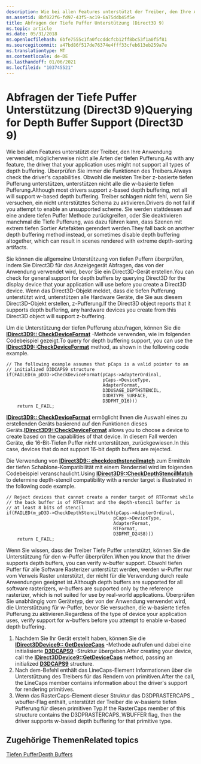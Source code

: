 ```yaml
---
description: Wie bei allen Features unterstützt der Treiber, den Ihre Anwendung verwendet, möglicherweise nicht alle Arten der tiefen Pufferung.
ms.assetid: 8bf022f6-fd97-43f5-ac19-6a75ddb45f5e
title: Abfragen der Tiefe Puffer Unterstützung (Direct3D 9)
ms.topic: article
ms.date: 05/31/2018
ms.openlocfilehash: 6bfe7555c1fa0fccddcfcb12ff8bc53f1a0f5f81
ms.sourcegitcommit: a47bd86f517de76374e4fff33cfeb613eb259a7e
ms.translationtype: MT
ms.contentlocale: de-DE
ms.lasthandoff: 01/06/2021
ms.locfileid: "103745521"
---
```

# <a name="querying-for-depth-buffer-support-direct3d-9"></a><span data-ttu-id="2fb77-103">Abfragen der Tiefe Puffer Unterstützung (Direct3D 9)</span><span class="sxs-lookup"><span data-stu-id="2fb77-103">Querying for Depth Buffer Support (Direct3D 9)</span></span>

<span data-ttu-id="2fb77-104">Wie bei allen Features unterstützt der Treiber, den Ihre Anwendung verwendet, möglicherweise nicht alle Arten der tiefen Pufferung.</span><span class="sxs-lookup"><span data-stu-id="2fb77-104">As with any feature, the driver that your application uses might not support all types of depth buffering.</span></span> <span data-ttu-id="2fb77-105">Überprüfen Sie immer die Funktionen des Treibers.</span><span class="sxs-lookup"><span data-stu-id="2fb77-105">Always check the driver's capabilities.</span></span> <span data-ttu-id="2fb77-106">Obwohl die meisten Treiber z-basierte tiefen Pufferung unterstützen, unterstützen nicht alle die w-basierte tiefen Pufferung.</span><span class="sxs-lookup"><span data-stu-id="2fb77-106">Although most drivers support z-based depth buffering, not all will support w-based depth buffering.</span></span> <span data-ttu-id="2fb77-107">Treiber schlagen nicht fehl, wenn Sie versuchen, ein nicht unterstütztes Schema zu aktivieren.</span><span class="sxs-lookup"><span data-stu-id="2fb77-107">Drivers do not fail if you attempt to enable an unsupported scheme.</span></span> <span data-ttu-id="2fb77-108">Sie werden stattdessen auf eine andere tiefen Puffer Methode zurückgreifen, oder Sie deaktivieren manchmal die Tiefe Pufferung, was dazu führen kann, dass Szenen mit extrem tiefen Sortier Artefakten gerendert werden.</span><span class="sxs-lookup"><span data-stu-id="2fb77-108">They fall back on another depth buffering method instead, or sometimes disable depth buffering altogether, which can result in scenes rendered with extreme depth-sorting artifacts.</span></span>

<span data-ttu-id="2fb77-109">Sie können die allgemeine Unterstützung von tiefen Puffern überprüfen, indem Sie Direct3D für das Anzeigegerät Abfragen, das von der Anwendung verwendet wird, bevor Sie ein Direct3D-Gerät erstellen.</span><span class="sxs-lookup"><span data-stu-id="2fb77-109">You can check for general support for depth buffers by querying Direct3D for the display device that your application will use before you create a Direct3D device.</span></span> <span data-ttu-id="2fb77-110">Wenn das Direct3D-Objekt meldet, dass die tiefen Pufferung unterstützt wird, unterstützen alle Hardware Geräte, die Sie aus diesem Direct3D-Objekt erstellen, z-Pufferung.</span><span class="sxs-lookup"><span data-stu-id="2fb77-110">If the Direct3D object reports that it supports depth buffering, any hardware devices you create from this Direct3D object will support z-buffering.</span></span>

<span data-ttu-id="2fb77-111">Um die Unterstützung der tiefen Pufferung abzufragen, können Sie die [**IDirect3D9:: CheckDeviceFormat**](/windows/win32/api/d3d9/nf-d3d9-idirect3d9-checkdeviceformat) -Methode verwenden, wie im folgenden Codebeispiel gezeigt.</span><span class="sxs-lookup"><span data-stu-id="2fb77-111">To query for depth buffering support, you can use the [**IDirect3D9::CheckDeviceFormat**](/windows/win32/api/d3d9/nf-d3d9-idirect3d9-checkdeviceformat) method, as shown in the following code example.</span></span>


```
// The following example assumes that pCaps is a valid pointer to an 
// initialized D3DCAPS9 structure
if(FAILED(m_pD3D->CheckDeviceFormat(pCaps->AdapterOrdinal, 
                                    pCaps->DeviceType, 
                                    AdapterFormat, 
                                    D3DUSAGE_DEPTHSTENCIL, 
                                    D3DRTYPE_SURFACE,
                                    D3DFMT_D16)))
    return E_FAIL;
```



<span data-ttu-id="2fb77-112">[**IDirect3D9:: CheckDeviceFormat**](/windows/win32/api/d3d9/nf-d3d9-idirect3d9-checkdeviceformat) ermöglicht Ihnen die Auswahl eines zu erstellenden Geräts basierend auf den Funktionen dieses Geräts.</span><span class="sxs-lookup"><span data-stu-id="2fb77-112">[**IDirect3D9::CheckDeviceFormat**](/windows/win32/api/d3d9/nf-d3d9-idirect3d9-checkdeviceformat) allows you to choose a device to create based on the capabilities of that device.</span></span> <span data-ttu-id="2fb77-113">In diesem Fall werden Geräte, die 16-Bit-Tiefen Puffer nicht unterstützen, zurückgewiesen.</span><span class="sxs-lookup"><span data-stu-id="2fb77-113">In this case, devices that do not support 16-bit depth buffers are rejected.</span></span>

<span data-ttu-id="2fb77-114">Die Verwendung von [**IDirect3D9:: checkdepthstencilmatch**](/windows/win32/api/d3d9/nf-d3d9-idirect3d9-checkdepthstencilmatch) zum Ermitteln der tiefen Schablone-Kompatibilität mit einem Renderziel wird im folgenden Codebeispiel veranschaulicht.</span><span class="sxs-lookup"><span data-stu-id="2fb77-114">Using [**IDirect3D9::CheckDepthStencilMatch**](/windows/win32/api/d3d9/nf-d3d9-idirect3d9-checkdepthstencilmatch) to determine depth-stencil compatibility with a render target is illustrated in the following code example.</span></span>


```
// Reject devices that cannot create a render target of RTFormat while
// the back buffer is of RTFormat and the depth-stencil buffer is
// at least 8 bits of stencil
if(FAILED(m_pD3D->CheckDepthStencilMatch(pCaps->AdapterOrdinal,
                                        pCaps->DeviceType, 
                                        AdapterFormat, 
                                        RTFormat, 
                                        D3DFMT_D24S8)))
    return E_FAIL;
```



<span data-ttu-id="2fb77-115">Wenn Sie wissen, dass der Treiber Tiefe Puffer unterstützt, können Sie die Unterstützung für den w-Puffer überprüfen.</span><span class="sxs-lookup"><span data-stu-id="2fb77-115">When you know that the driver supports depth buffers, you can verify w-buffer support.</span></span> <span data-ttu-id="2fb77-116">Obwohl tiefen Puffer für alle Software Rasterizer unterstützt werden, werden w-Puffer nur vom Verweis Raster unterstützt, der nicht für die Verwendung durch reale Anwendungen geeignet ist.</span><span class="sxs-lookup"><span data-stu-id="2fb77-116">Although depth buffers are supported for all software rasterizers, w-buffers are supported only by the reference rasterizer, which is not suited for use by real-world applications.</span></span> <span data-ttu-id="2fb77-117">Überprüfen Sie unabhängig vom Gerätetyp, der von der Anwendung verwendet wird, die Unterstützung für w-Puffer, bevor Sie versuchen, die w-basierte tiefen Pufferung zu aktivieren.</span><span class="sxs-lookup"><span data-stu-id="2fb77-117">Regardless of the type of device your application uses, verify support for w-buffers before you attempt to enable w-based depth buffering.</span></span>

1.  <span data-ttu-id="2fb77-118">Nachdem Sie Ihr Gerät erstellt haben, können Sie die [**IDirect3DDevice9:: GetDeviceCaps**](/windows/desktop/api) -Methode aufrufen und dabei eine initialisierte [**D3DCAPS9**](/windows/desktop/api/D3D9Caps/ns-d3d9caps-d3dcaps9) -Struktur übergeben.</span><span class="sxs-lookup"><span data-stu-id="2fb77-118">After creating your device, call the [**IDirect3DDevice9::GetDeviceCaps**](/windows/desktop/api) method, passing an initialized [**D3DCAPS9**](/windows/desktop/api/D3D9Caps/ns-d3d9caps-d3dcaps9) structure.</span></span>
2.  <span data-ttu-id="2fb77-119">Nach dem-Befehl enthält das LineCaps-Element Informationen über die Unterstützung des Treibers für das Rendern von primitiven.</span><span class="sxs-lookup"><span data-stu-id="2fb77-119">After the call, the LineCaps member contains information about the driver's support for rendering primitives.</span></span>
3.  <span data-ttu-id="2fb77-120">Wenn das RasterCaps-Element dieser Struktur das D3DPRASTERCAPS \_ wbuffer-Flag enthält, unterstützt der Treiber die w-basierte tiefen Pufferung für diesen primitiven Typ.</span><span class="sxs-lookup"><span data-stu-id="2fb77-120">If the RasterCaps member of this structure contains the D3DPRASTERCAPS\_WBUFFER flag, then the driver supports w-based depth buffering for that primitive type.</span></span>

## <a name="related-topics"></a><span data-ttu-id="2fb77-121">Zugehörige Themen</span><span class="sxs-lookup"><span data-stu-id="2fb77-121">Related topics</span></span>

<dl> <dt>

[<span data-ttu-id="2fb77-122">Tiefen Puffer</span><span class="sxs-lookup"><span data-stu-id="2fb77-122">Depth Buffers</span></span>](depth-buffers.md)
</dt> </dl>

 

 
